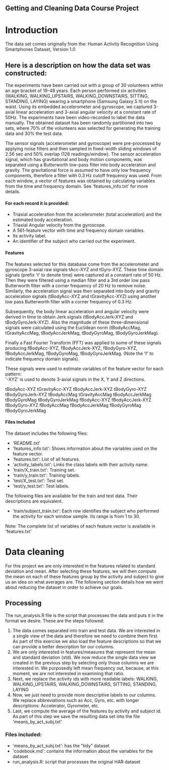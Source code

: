 Getting and Cleaning Data Course Project
---------------------------------------------------------------------------

# Introduction
The data set comes originally from the: Human Activity Recognition Using Smartphones Dataset, Version 1.0

## Here is a description on how the data set was constructed:

The experiments have been carried out with a group of 30 volunteers within an age bracket of 19-48 years. Each person performed six activities (WALKING, WALKING_UPSTAIRS, WALKING_DOWNSTAIRS, SITTING, STANDING, LAYING) wearing a smartphone (Samsung Galaxy S II) on the waist. Using its embedded accelerometer and gyroscope, we captured 3-axial linear acceleration and 3-axial angular velocity at a constant rate of 50Hz. The experiments have been video-recorded to label the data manually. The obtained dataset has been randomly partitioned into two sets, where 70% of the volunteers was selected for generating the training data and 30% the test data. 

The sensor signals (accelerometer and gyroscope) were pre-processed by applying noise filters and then sampled in fixed-width sliding windows of 2.56 sec and 50% overlap (128 readings/window). The sensor acceleration signal, which has gravitational and body motion components, was separated using a Butterworth low-pass filter into body acceleration and gravity. The gravitational force is assumed to have only low frequency components, therefore a filter with 0.3 Hz cutoff frequency was used. From each window, a vector of features was obtained by calculating variables from the time and frequency domain. See 'features_info.txt' for more details. 

#### For each record it is provided:
- Triaxial acceleration from the accelerometer (total acceleration) and the estimated body acceleration.
- Triaxial Angular velocity from the gyroscope. 
- A 561-feature vector with time and frequency domain variables. 
- Its activity label. 
- An identifier of the subject who carried out the experiment.

#### Features
The features selected for this database come from the accelerometer and gyroscope 3-axial raw signals tAcc-XYZ and tGyro-XYZ. These time domain signals (prefix 't' to denote time) were captured at a constant rate of 50 Hz. Then they were filtered using a median filter and a 3rd order low pass Butterworth filter with a corner frequency of 20 Hz to remove noise. Similarly, the acceleration signal was then separated into body and gravity acceleration signals (tBodyAcc-XYZ and tGravityAcc-XYZ) using another low pass Butterworth filter with a corner frequency of 0.3 Hz. 

Subsequently, the body linear acceleration and angular velocity were derived in time to obtain Jerk signals (tBodyAccJerk-XYZ and tBodyGyroJerk-XYZ). Also the magnitude of these three-dimensional signals were calculated using the Euclidean norm (tBodyAccMag, tGravityAccMag, tBodyAccJerkMag, tBodyGyroMag, tBodyGyroJerkMag). 

Finally a Fast Fourier Transform (FFT) was applied to some of these signals producing fBodyAcc-XYZ, fBodyAccJerk-XYZ, fBodyGyro-XYZ, fBodyAccJerkMag, fBodyGyroMag, fBodyGyroJerkMag. (Note the 'f' to indicate frequency domain signals). 

These signals were used to estimate variables of the feature vector for each pattern:  
'-XYZ' is used to denote 3-axial signals in the X, Y and Z directions.

tBodyAcc-XYZ
tGravityAcc-XYZ
tBodyAccJerk-XYZ
tBodyGyro-XYZ
tBodyGyroJerk-XYZ
tBodyAccMag
tGravityAccMag
tBodyAccJerkMag
tBodyGyroMag
tBodyGyroJerkMag
fBodyAcc-XYZ
fBodyAccJerk-XYZ
fBodyGyro-XYZ
fBodyAccMag
fBodyAccJerkMag
fBodyGyroMag
fBodyGyroJerkMag

#### Files included
The dataset includes the following files:
- 'README.txt'
- 'features_info.txt': Shows information about the variables used on the feature vector.
- 'features.txt': List of all features.
- 'activity_labels.txt': Links the class labels with their activity name.
- 'train/X_train.txt': Training set.
- 'train/y_train.txt': Training labels.
- 'test/X_test.txt': Test set.
- 'test/y_test.txt': Test labels.

The following files are available for the train and test data. Their descriptions are equivalent. 
- 'train/subject_train.txt': Each row identifies the subject who performed the activity for each window sample. Its range is from 1 to 30. 

Note: The complete list of variables of each feature vector is available in 'features.txt'

# Data cleaning
For this project we are only interested in the features related to standard deviation and mean. After selecting these features, we will then compute the mean on each of these features group by the activity and subject to give us an idea on what averages are. The following section details how we went about reducing the dataset in order to achieve our goals.

## Processing
The run_analysis.R file is the script that processes the data and puts it in the format we desire.
These are the steps followed:

1. The data comes separated into train and test data. We are interested in a single view of the data and therefore we need to combine them first. As part of this exercise we also load the feature descriptions so that we can provide a better description for our columns.
2. We are only interested in features/measures that represent the mean and standard deviation (std). We now reduce the single data view we created in the previous step by selecting only those columns we are interested in. We purposedly left mean frequency out, because, at this moment, we are not interested in examining that ratio.
3. Next, we replace the activity ids with more readable labels: WALKING, WALKING_UPSTAIRS, WALKING_DOWNSTAIRS, SITTING, STANDING, LAYING
4. Now, we just need to provide more descriptive labels to our columns. We replace abbreviations such as Acc, Gyro, etc. with longer descriptions: Accelerator, Gyrometer, etc.
5. Last, we compute the average of the features by activity and subject id. As part of this step we save the resulting data set into the file 'means_by_act_subj.txt'

### Files included:
- 'means_by_act_subj.txt': has the "tidy" dataset
- 'codebook.md': contains the information about the variables for the dataset
- run_analysis.R: script that processes the original HAR dataset

